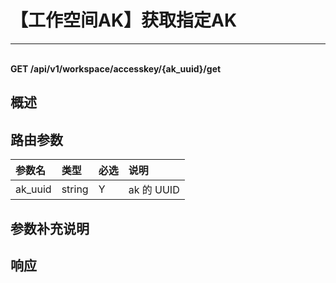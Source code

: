 # 【工作空间AK】获取指定AK

---

<br />**GET /api/v1/workspace/accesskey/\{ak_uuid\}/get**

## 概述




## 路由参数

| 参数名        | 类型     | 必选   | 说明              |
|:-----------|:-------|:-----|:----------------|
| ak_uuid | string | Y | ak 的 UUID<br> |


## 参数补充说明







## 响应
```shell
 
```




